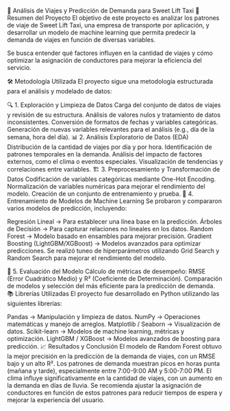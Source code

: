 🚖 Análisis de Viajes y Predicción de Demanda para Sweet Lift Taxi
📖 Resumen del Proyecto
El objetivo de este proyecto es analizar los patrones de viaje de Sweet Lift Taxi, una empresa de transporte por aplicación, y desarrollar un modelo de machine learning que permita predecir la demanda de viajes en función de diversas variables.

Se busca entender qué factores influyen en la cantidad de viajes y cómo optimizar la asignación de conductores para mejorar la eficiencia del servicio.

🛠 Metodología Utilizada
El proyecto sigue una metodología estructurada para el análisis y modelado de datos:

🔍 1. Exploración y Limpieza de Datos
Carga del conjunto de datos de viajes y revisión de su estructura.
Análisis de valores nulos y tratamiento de datos inconsistentes.
Conversión de formatos de fechas y variables categóricas.
Generación de nuevas variables relevantes para el análisis (e.g., día de la semana, hora del día).
📊 2. Análisis Exploratorio de Datos (EDA)
Distribución de la cantidad de viajes por día y por hora.
Identificación de patrones temporales en la demanda.
Análisis del impacto de factores externos, como el clima o eventos especiales.
Visualización de tendencias y correlaciones entre variables.
🏗️ 3. Preprocesamiento y Transformación de Datos
Codificación de variables categóricas mediante One-Hot Encoding.
Normalización de variables numéricas para mejorar el rendimiento del modelo.
Creación de un conjunto de entrenamiento y prueba.
🤖 4. Entrenamiento de Modelos de Machine Learning
Se probaron y compararon varios modelos de predicción, incluyendo:

Regresión Lineal → Para establecer una línea base en la predicción.
Árboles de Decisión → Para capturar relaciones no lineales en los datos.
Random Forest → Modelo basado en ensambles para mejorar precisión.
Gradient Boosting (LightGBM/XGBoost) → Modelos avanzados para optimizar predicciones.
Se realizó tuneo de hiperparámetros utilizando Grid Search y Random Search para mejorar el rendimiento del modelo.

🎯 5. Evaluación del Modelo
Cálculo de métricas de desempeño: RMSE (Error Cuadrático Medio) y R² (Coeficiente de Determinación).
Comparación de modelos y selección del más eficiente para la predicción de demanda.
📚 Librerías Utilizadas
El proyecto fue desarrollado en Python utilizando las siguientes librerías:

Pandas → Manipulación y limpieza de datos.
NumPy → Operaciones matemáticas y manejo de arreglos.
Matplotlib / Seaborn → Visualización de datos.
Scikit-learn → Modelos de machine learning, métricas y optimización.
LightGBM / XGBoost → Modelos avanzados de boosting para predicción.
📈 Resultados y Conclusión
El modelo de Random Forest obtuvo la mejor precisión en la predicción de la demanda de viajes, con un RMSE bajo y un alto R².
Los patrones de demanda muestran picos en horas punta (mañana y tarde), especialmente entre 7:00-9:00 AM y 5:00-7:00 PM.
El clima influye significativamente en la cantidad de viajes, con un aumento en la demanda en días de lluvia.
Se recomienda ajustar la asignación de conductores en función de estos patrones para reducir tiempos de espera y mejorar la experiencia del usuario.
